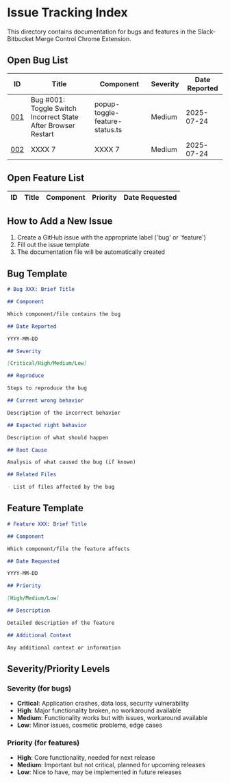 # Issue Tracking Index

This directory contains documentation for bugs and features in the Slack-Bitbucket Merge Control Chrome Extension.

## Open Bug List

| ID | Title | Component | Severity | Date Reported |
| -- | ----- | --------- | -------- | ------------- |
| [001](./bugs/001-bug-001-toggle-switch-incorrect-state-after-browse.md) | Bug #001: Toggle Switch Incorrect State After Browser Restart | popup-toggle-feature-status.ts | Medium | 2025-07-24 |
| [002](./bugs/002-xxxx-7.md) | XXXX 7 | XXXX 7 | Medium | 2025-07-24 |

## Open Feature List

| ID | Title | Component | Priority | Date Requested |
| -- | ----- | --------- | -------- | -------------- |
<!-- No features yet -->

## How to Add a New Issue

1. Create a GitHub issue with the appropriate label ('bug' or 'feature')
2. Fill out the issue template
3. The documentation file will be automatically created

## Bug Template

```markdown
# Bug XXX: Brief Title

## Component

Which component/file contains the bug

## Date Reported

YYYY-MM-DD

## Severity

[Critical/High/Medium/Low]

## Reproduce

Steps to reproduce the bug

## Current wrong behavior

Description of the incorrect behavior

## Expected right behavior

Description of what should happen

## Root Cause

Analysis of what caused the bug (if known)

## Related Files

- List of files affected by the bug
```

## Feature Template

```markdown
# Feature XXX: Brief Title

## Component

Which component/file the feature affects

## Date Requested

YYYY-MM-DD

## Priority

[High/Medium/Low]

## Description

Detailed description of the feature

## Additional Context

Any additional context or information
```

## Severity/Priority Levels

### Severity (for bugs)
- **Critical**: Application crashes, data loss, security vulnerability
- **High**: Major functionality broken, no workaround available
- **Medium**: Functionality works but with issues, workaround available
- **Low**: Minor issues, cosmetic problems, edge cases

### Priority (for features)
- **High**: Core functionality, needed for next release
- **Medium**: Important but not critical, planned for upcoming releases
- **Low**: Nice to have, may be implemented in future releases